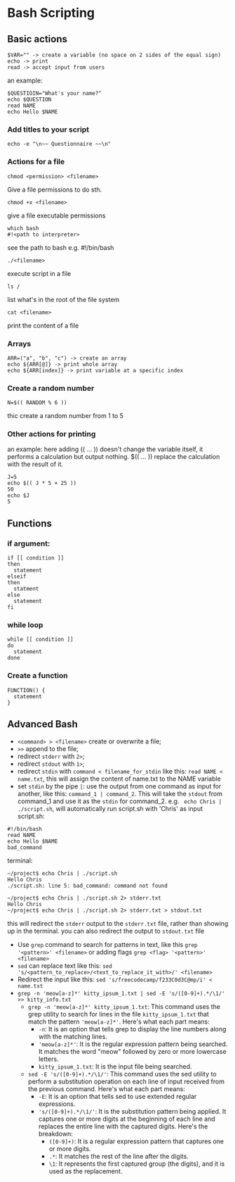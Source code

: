 # Bash Scripting
## Basic actions
```
$VAR="" -> create a variable (no space on 2 sides of the equal sign)
echo -> print
read -> accept input from users 
```

an example: 
```
$QUESTIOIN="What's your name?" 
echo $QUESTION
read NAME
echo Hello $NAME
```

### Add titles to your script 
```
echo -e "\n~~ Questionnaire ~~\n"
```

### Actions for a file
```
chmod <permission> <filename>
```
Give a file permissions to do sth.
```
chmod +x <filename>
```
give a file executable permissions

```
which bash
#!<path to interpreter>
```
see the path to bash
e.g. #!/bin/bash
```
./<filename>
```
execute script in a file
```
ls /
```
list what's in the root of the file system
```
cat <filename>
```
print the content of a file 

### Arrays
```
ARR=("a", "b", "c") -> create an array
echo ${ARR[@]} -> print whole array
echo ${ARR[index]} -> print variable at a specific index
```

### Create a random number
```
N=$(( RANDOM % 6 ))
```
thic create a random number from 1 to 5

### Other actions for printing
an example:
here adding (( ... )) doesn't change the variable itself, it performs a calculation but output nothing.
$(( ... )) replace the calculation with the result of it.
```
J=5
echo $(( J * 5 + 25 ))
50
echo $J
5
```

## Functions

### if argument:
```
if [[ condition ]]
then
  statement
elseif
then
  statment
else 
  statement
fi 
```

### while loop
```
while [[ condition ]]
do
  statement
done 
```

### Create a function
```
FUNCTION() {
  statement
}
```

## Advanced Bash
* ```<command> > <filename>``` create or overwrite a file;  
* ```>>``` append to the file;  
* redirect ```stderr``` with ```2>```;  
* redirect ```stdout``` with ```1>```;  
* redirect ```stdin``` with ```command < filename_for_stdin``` like this: ```read NAME < name.txt```, this will assign the content of name.txt to the NAME variable  
* set ```stdin``` by the pipe ```|```: use the output from one command as input for another, like this: ```command_1 | command_2```.  This will take the ```stdout``` from command_1 and use it as the ```stdin``` for command_2. e.g.
``` echo Chris | ./script.sh```, will automatically run script.sh with 'Chris' as input  
script.sh:
```
#!/bin/bash
read NAME
echo Hello $NAME
bad_command
```
terminal: 
```
~/project$ echo Chris | ./script.sh
Hello Chris
./script.sh: line 5: bad_command: command not found
```
```
~/project$ echo Chris | ./script.sh 2> stderr.txt
Hello Chris
~/project$ echo Chris | ./script.sh 2> stderr.txt > stdout.txt
```
this will redirect the ```stderr``` output to the ```stderr.txt``` file, rather than showing up in the terminal. you can also redirect the output to ```stdout.txt``` file 
* Use ```grep``` command to search for patterns in text, like this ```grep '<pattern>' <filename>``` or adding flags ```grep <flag> '<pattern>' <filename>```
* ```sed``` can replace text like this: ```sed 's/<pattern_to_replace>/<text_to_replace_it_with>/' <filename>```
* Redirect the input like this: ```sed 's/freecodecamp/f233C0d3C@mp/i' < name.txt```
* ```grep -n 'meow[a-z]*' kitty_ipsum_1.txt | sed -E 's/([0-9]+).*/\1/' >> kitty_info.txt```
  - ```grep -n 'meow[a-z]*' kitty_ipsum_1.txt```: This command uses the grep utility to search for lines in the file ```kitty_ipsum_1.txt``` that match the pattern ```'meow[a-z]*'```. Here's what each part means:
    * ```-n```: It is an option that tells grep to display the line numbers along with the matching lines.
    * ```'meow[a-z]*'```: It is the regular expression pattern being searched. It matches the word "meow" followed by zero or more lowercase letters.
    * ```kitty_ipsum_1.txt```: It is the input file being searched.
  - ```sed -E 's/([0-9]+).*/\1/'```: This command uses the sed utility to perform a substitution operation on each line of input received from the previous command. Here's what each part means:
    * ```-E```: It is an option that tells sed to use extended regular expressions.
    * ```'s/([0-9]+).*/\1/'```: It is the substitution pattern being applied. It captures one or more digits at the beginning of each line and replaces the entire line with the captured digits. Here's the breakdown:
      - ```([0-9]+)```: It is a regular expression pattern that captures one or more digits.
      - ```.*```: It matches the rest of the line after the digits.
      - ```\1```: It represents the first captured group (the digits), and it is used as the replacement.

